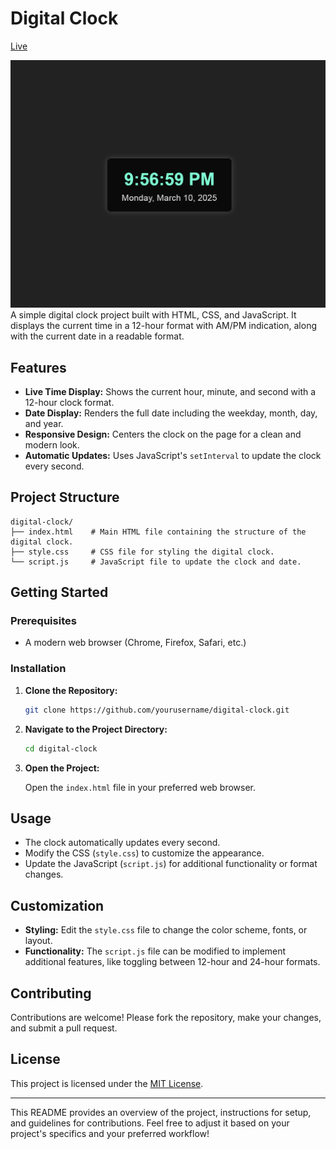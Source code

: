 ﻿
# Digital Clock
[Live]([https://example.com](https://digittal-clock.vercel.app/))

<img src="./images/view.png" alt="Screenshot of the Digital Clock" />
A simple digital clock project built with HTML, CSS, and JavaScript. It displays the current time in a 12-hour format with AM/PM indication, along with the current date in a readable format.

## Features

- **Live Time Display:** Shows the current hour, minute, and second with a 12-hour clock format.
- **Date Display:** Renders the full date including the weekday, month, day, and year.
- **Responsive Design:** Centers the clock on the page for a clean and modern look.
- **Automatic Updates:** Uses JavaScript's `setInterval` to update the clock every second.

## Project Structure

```
digital-clock/
├── index.html    # Main HTML file containing the structure of the digital clock.
├── style.css     # CSS file for styling the digital clock.
└── script.js     # JavaScript file to update the clock and date.
```

## Getting Started

### Prerequisites

- A modern web browser (Chrome, Firefox, Safari, etc.)

### Installation

1. **Clone the Repository:**

   ```bash
   git clone https://github.com/yourusername/digital-clock.git
   ```

2. **Navigate to the Project Directory:**

   ```bash
   cd digital-clock
   ```

3. **Open the Project:**

   Open the `index.html` file in your preferred web browser.

## Usage

- The clock automatically updates every second.
- Modify the CSS (`style.css`) to customize the appearance.
- Update the JavaScript (`script.js`) for additional functionality or format changes.

## Customization

- **Styling:** Edit the `style.css` file to change the color scheme, fonts, or layout.
- **Functionality:** The `script.js` file can be modified to implement additional features, like toggling between 12-hour and 24-hour formats.

## Contributing

Contributions are welcome! Please fork the repository, make your changes, and submit a pull request.

## License

This project is licensed under the [MIT License](LICENSE).

---

This README provides an overview of the project, instructions for setup, and guidelines for contributions. Feel free to adjust it based on your project's specifics and your preferred workflow!
